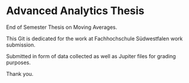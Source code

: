 # Advanced Analytics Thesis

End of Semester Thesis on Moving Averages. 

This Git is dedicated for the work at Fachhochschule Südwestfalen work submission. 

Submitted in form of data collected as well as Jupiter files for grading purposes. 

Thank you.
